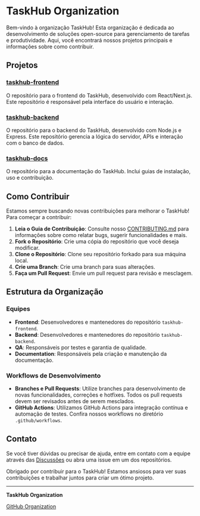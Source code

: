 # TaskHub Organization

Bem-vindo à organização TaskHub! Esta organização é dedicada ao desenvolvimento de soluções open-source para gerenciamento de tarefas e produtividade. Aqui, você encontrará nossos projetos principais e informações sobre como contribuir.

## Projetos

### [taskhub-frontend](https://github.com/TaskHubOrg/taskhub-frontend)
O repositório para o frontend do TaskHub, desenvolvido com React/Next.js. Este repositório é responsável pela interface do usuário e interação.

### [taskhub-backend](https://github.com/TaskHubOrg/taskhub-backend)
O repositório para o backend do TaskHub, desenvolvido com Node.js e Express. Este repositório gerencia a lógica do servidor, APIs e interação com o banco de dados.

### [taskhub-docs](https://github.com/TaskHubOrg/taskhub-docs)
O repositório para a documentação do TaskHub. Inclui guias de instalação, uso e contribuição.

## Como Contribuir

Estamos sempre buscando novas contribuições para melhorar o TaskHub! Para começar a contribuir:

1. **Leia o Guia de Contribuição**: Consulte nosso [CONTRIBUTING.md](https://github.com/TaskHubOrg/taskhub-docs/blob/main/CONTRIBUTING.md) para informações sobre como relatar bugs, sugerir funcionalidades e mais.
2. **Fork o Repositório**: Crie uma cópia do repositório que você deseja modificar.
3. **Clone o Repositório**: Clone seu repositório forkado para sua máquina local.
4. **Crie uma Branch**: Crie uma branch para suas alterações.
5. **Faça um Pull Request**: Envie um pull request para revisão e mesclagem.

## Estrutura da Organização

### Equipes

- **Frontend**: Desenvolvedores e mantenedores do repositório `taskhub-frontend`.
- **Backend**: Desenvolvedores e mantenedores do repositório `taskhub-backend`.
- **QA**: Responsáveis por testes e garantia de qualidade.
- **Documentation**: Responsáveis pela criação e manutenção da documentação.

### Workflows de Desenvolvimento

- **Branches e Pull Requests**: Utilize branches para desenvolvimento de novas funcionalidades, correções e hotfixes. Todos os pull requests devem ser revisados antes de serem mesclados.
- **GitHub Actions**: Utilizamos GitHub Actions para integração contínua e automação de testes. Confira nossos workflows no diretório `.github/workflows`.

## Contato

Se você tiver dúvidas ou precisar de ajuda, entre em contato com a equipe através das [Discussões](https://github.com/TaskHubOrg/taskhub-docs/discussions) ou abra uma issue em um dos repositórios.

Obrigado por contribuir para o TaskHub! Estamos ansiosos para ver suas contribuições e trabalhar juntos para criar um ótimo projeto.

---

**TaskHub Organization**

[GitHub Organization](https://github.com/TaskHubOrg)
